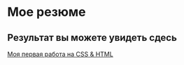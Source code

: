 # Мое резюме

## Результат вы можете увидеть сдесь

[Моя первая работа на CSS & HTML]([https://duckduckgo.com](https://github.com/Andrey-G1Thub/resume))

